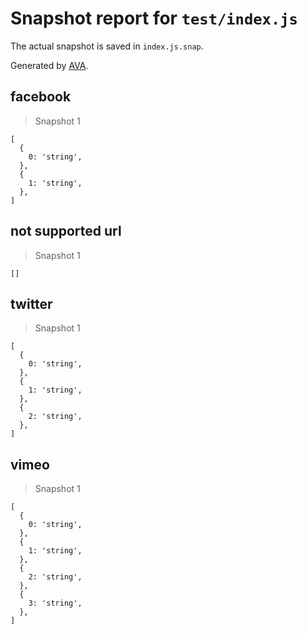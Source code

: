 # Snapshot report for `test/index.js`

The actual snapshot is saved in `index.js.snap`.

Generated by [AVA](https://ava.li).

## facebook

> Snapshot 1

    [
      {
        0: 'string',
      },
      {
        1: 'string',
      },
    ]

## not supported url

> Snapshot 1

    []

## twitter

> Snapshot 1

    [
      {
        0: 'string',
      },
      {
        1: 'string',
      },
      {
        2: 'string',
      },
    ]

## vimeo

> Snapshot 1

    [
      {
        0: 'string',
      },
      {
        1: 'string',
      },
      {
        2: 'string',
      },
      {
        3: 'string',
      },
    ]
